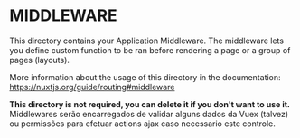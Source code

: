 # MIDDLEWARE

This directory contains your Application Middleware.
The middleware lets you define custom function to be ran before rendering a page or a group of pages (layouts).

More information about the usage of this directory in the documentation:
https://nuxtjs.org/guide/routing#middleware

**This directory is not required, you can delete it if you don't want to use it.**
Middlewares serão encarregados de validar alguns dados da Vuex (talvez) ou permissões para efetuar actions ajax caso necessario este controle.
